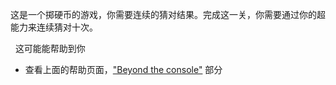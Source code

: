 这是一个掷硬币的游戏，你需要连续的猜对结果。完成这一关，你需要通过你的超能力来连续猜对十次。


&nbsp;
这可能能帮助到你
* 查看上面的帮助页面，["Beyond the console"](https://lux.openzeppelin.com/help) 部分
